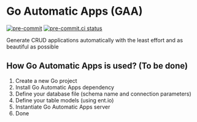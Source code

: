 # Go Automatic Apps (GAA)
[![pre-commit](https://img.shields.io/badge/pre--commit-enabled-brightgreen?logo=pre-commit&logoColor=white)](https://github.com/pre-commit/pre-commit)
[![pre-commit.ci status](https://results.pre-commit.ci/badge/github/rog-golang-buddies/golang-template-repository/main.svg)](https://results.pre-commit.ci/latest/github/rog-golang-buddies/golang-template-repository/main)


Generate CRUD applications automatically with the least effort and as beautiful as possible

## How Go Automatic Apps is used? (To be done)

1. Create a new Go project
2. Install Go Automatic Apps dependency
3. Define your database file (schema name and connection parameters)
4. Define your table models (using ent.io)
5. Instantiate Go Automatic Apps server
6. Done


